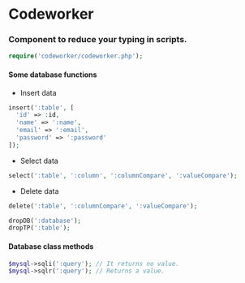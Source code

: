 # Codeworker
### Component to reduce your typing in scripts.

```php 
require('codeworker/codeworker.php');
````

#### Some database functions

* Insert data 
```php
insert(':table', [
  'id' => :id, 
  'name' => ':name', 
  'email' => ':email', 
  'password' => ':password'
]);

````
* Select data
```php
select(':table', ':column', ':columnCompare', ':valueCompare');
````
* Delete data
```php
delete(':table', ':columnCompare', ':valueCompare');
````
```php
dropDB(':database');
dropTP(':table');
```

#### Database class methods

```php
$mysql->sqli(':query'); // It returns no value.
$mysql->sqlr(':query'); // Returns a value.
````
